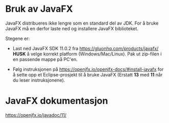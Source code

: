 # Bruk av JavaFX

JavaFX distribueres ikke lengre som en standard del av JDK. For å bruke JavaFX må en derfor laste ned og installere JavaFX biblioteket.

Stegene er:

- Last ned JavaFX SDK 11.0.2 fra https://gluonhq.com/products/javafx/ **HUSK** å velge korrekt platform (Windows/Mac/Linux). Pak ut zip-filen i en passende mappe på PC'en.

- Følg instruksjonen på https://openjfx.io/openjfx-docs/#install-javafx for å sette opp et Eclipse-prosjekt til å bruke JavaFX (Erstatt **13** med **11** når du leser instruksjonene).

# JavaFX dokumentasjon

https://openjfx.io/javadoc/11/
